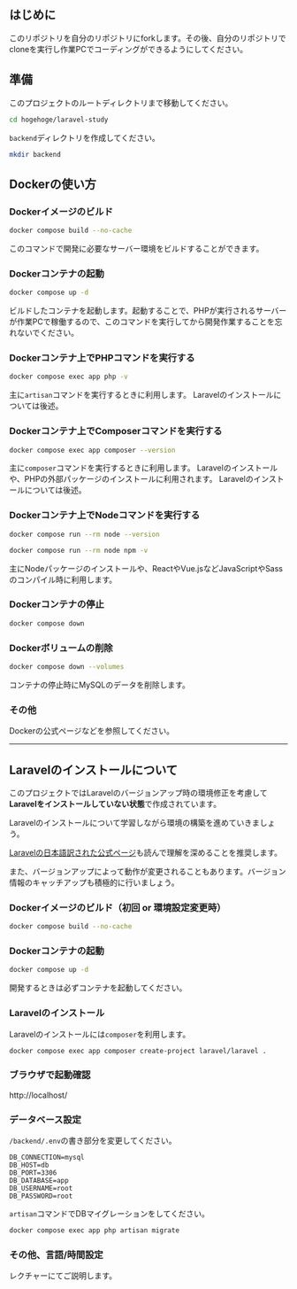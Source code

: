 ## はじめに

このリポジトリを自分のリポジトリにforkします。その後、自分のリポジトリでcloneを実行し作業PCでコーディングができるようにしてください。

## 準備

このプロジェクトのルートディレクトリまで移動してください。

```bash
cd hogehoge/laravel-study
```

`backend`ディレクトリを作成してください。

```bash
mkdir backend
```

## Dockerの使い方

### Dockerイメージのビルド

```bash
docker compose build --no-cache
```

このコマンドで開発に必要なサーバー環境をビルドすることができます。

### Dockerコンテナの起動

```bash
docker compose up -d
```

ビルドしたコンテナを起動します。起動することで、PHPが実行されるサーバーが作業PCで稼働するので、このコマンドを実行してから開発作業することを忘れないでください。

### Dockerコンテナ上でPHPコマンドを実行する

```bash
docker compose exec app php -v
```

主に`artisan`コマンドを実行するときに利用します。
Laravelのインストールについては後述。

### Dockerコンテナ上でComposerコマンドを実行する

```bash
docker compose exec app composer --version
```

主に`composer`コマンドを実行するときに利用します。
Laravelのインストールや、PHPの外部パッケージのインストールに利用されます。
Laravelのインストールについては後述。

### Dockerコンテナ上でNodeコマンドを実行する

```bash
docker compose run --rm node --version
```

```bash
docker compose run --rm node npm -v
```

主にNodeパッケージのインストールや、ReactやVue.jsなどJavaScriptやSassのコンパイル時に利用します。

### Dockerコンテナの停止

```bash
docker compose down
```

### Dockerボリュームの削除

```bash
docker compose down --volumes
```

コンテナの停止時にMySQLのデータを削除します。

### その他

Dockerの公式ページなどを参照してください。

---

## Laravelのインストールについて

このプロジェクトではLaravelのバージョンアップ時の環境修正を考慮して**Laravelをインストールしていない状態**で作成されています。

Laravelのインストールについて学習しながら環境の構築を進めていきましょう。

[Laravelの日本語訳された公式ページ](https://readouble.com/)も読んで理解を深めることを推奨します。

また、バージョンアップによって動作が変更されることもあります。バージョン情報のキャッチアップも積極的に行いましょう。

### Dockerイメージのビルド（初回 or 環境設定変更時）

```bash
docker compose build --no-cache
```

### Dockerコンテナの起動

```bash
docker compose up -d
```

開発するときは必ずコンテナを起動してください。

### Laravelのインストール

Laravelのインストールには`composer`を利用します。

```bash
docker compose exec app composer create-project laravel/laravel .
```

### ブラウザで起動確認

http://localhost/

### データベース設定

`/backend/.env`の書き部分を変更してください。

```
DB_CONNECTION=mysql
DB_HOST=db
DB_PORT=3306
DB_DATABASE=app
DB_USERNAME=root
DB_PASSWORD=root
```

`artisan`コマンドでDBマイグレーションをしてください。

```bash
docker compose exec app php artisan migrate
```

### その他、言語/時間設定

レクチャーにてご説明します。

